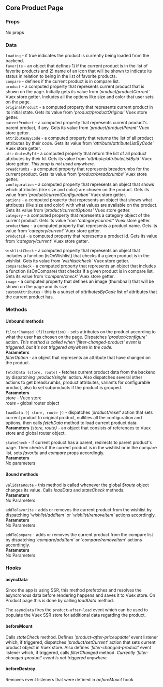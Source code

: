 ## Core Product Page 

### Props
No props

### Data
`loading` - if true indicates the product is currently being loaded from the backend.  
`favorite` - an object that defines 1) if the current product is in the list of favorite products and 2) name of an icon that will be shown to indicate its status in relation to being in the list of favorite products.  
`compare` - defines if the current product is in compare list.  
`product` - a computed property that represents current product that is shown on the page. Initially gets its value from *'product/productCurrent'* Vuex store getter. Includes all the options like size and color that user sets on the page.  
`originalProduct` - a computed property that represents current product in its initial state. Gets its value from *'product/productOriginal'* Vuex store getter.  
`parentProduct` - a computed property that represents current product's parent product, if any. Gets its value from *'product/productParent'* Vuex store getter.  
`attributesByCode` - a computed property that returns the list of all product attributes by their code. Gets its value from *'attribute/attributeListByCode'* Vuex store getter.  
`attributesById` - a computed property that return the list of all product attributes by their Id. Gets its value from *'attribute/attributeListById'* Vuex store getter. *This prop is not used anywhere.*  
`breadcrumbs` - a computed property that represents breadcrumbs for the current product. Gets its value from *'product/breadcrumbs'* Vuex store getter.  
`configuration` - a computed property that represents an object that shows which attributes (like size and color) are chosen on the product. Gets its value from *'product/currentConfiguration'* Vuex store getter.  
`options` - a computed property that represents an object that shows what attributes (like size and color) with what values are available on the product. Gets its value from *'product/currentOptions'* Vuex store getter.  
`category` - a computed property that represents a category object of the current product. Gets its value from *'category/current'* Vuex store getter.  
`productName` - a computed property that represents a product name. Gets its value from *'category/current'* Vuex store getter.  
`productId` - a computed property that represents a product id. Gets its value from *'category/current'* Vuex store getter.  

`wishlistCheck` - a computed property that represents an object that includes a function (isOnWishlist) that checks if a given product is in the wishlist. Gets its value from *'wishlist/check'* Vuex store getter.  
`compareCheck` - a computed property that represents an object that includes a function (isOnCompare) that checks if a given product is in compare list. Gets its value from *'compare/check'* Vuex store getter.  
`image` - a computed property that defines an image (thumbnail) that will be shown on the page and its size.  
`customAttributes` - this is a subset of *attributesByCode* list of attributes that the current product has.  

### Methods
#### Unbound methods
`filterChanged (filterOption)` - sets attributes on the product according to what the user has chosen on the page. Dispatches *'product/configure'* action. *This method is called when 'filter-changed-product' event is triggered, but it's not triggered anywhere in the code.*  
**Parameters**  
*filterOption* - an object that represents an attribute that have changed on the product.

`fetchData (store, route)` - fetches current product data from the backend by dispatching *'product/single'* action. Also dispatches several other actions to get breadcrumbs, product attributes, variants for configurable product, also to set subproducts if the product is grouped.  
**Parameters**  
*store* - Vuex store  
*route* - global router object  

`loadData ({ store, route })` - dispatches *'product/reset'* action that sets current product to original product, nullifies all the configuration and options, then calls *fetchData* method to load current product data.  
**Parameters**
*{store, route}* - an object that consists of references to Vuex store and global router object.  

`stateCheck` - if current product has a parent, redirects to parent product's page. Then checks if the current product is in the wishlist or in the compare list, sets *favorite* and *compare* props accordingly.  
**Parameters**  
No parameters  

#### Bound methods
`validateRoute` - this method is called whenever the global *$route* object changes its value. Calls *loadData* and *stateCheck* methods.    
**Parameters**  
No Parameters  

`addToFavorite` - adds or removes the current product from the wishlist by dispatching *'wishlist/addItem'* or *'wishlist/removeItem'* actions accordingly.  
**Parameters**  
No Parameters  

`addToCompare` - adds or removes the current product from the compare list by dispatching *'compare/addItem'* or *'compare/removeItem'* actions accordingly.  
**Parameters**  
No Parameters  

### Hooks
#### asyncData
Since the app is using SSR, this method prefetches and resolves the asyncronous data before rendering happens and saves it to Vuex store. On Product page this is done by calling *loadData* method.  

The `asyncData` fires the `product-after-load` event which can be used to populate the Vuex SSR store for additional data regarding the product.

#### beforeMount
Calls *stateCheck* method. Defines *'product-after-priceupdate'* event listener which, if triggered, dispatches *'product/setCurrent'* action that sets current product object in Vuex store. Also defines *'filter-changed-product'* event listener which, if triggered, calls *filterChanged* method. *Currently 'filter-changed-product' event is not triggered anywhere.*
#### beforeDestroy
Removes event listeners that were defined in *beforeMount* hook.
